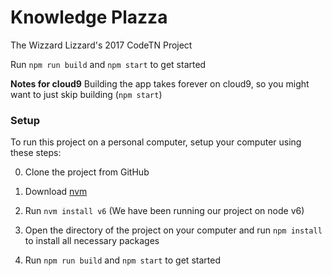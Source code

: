 # Knowledge Plazza
The Wizzard Lizzard's 2017 CodeTN Project  

Run `npm run build` and `npm start` to get started

__Notes for cloud9__
Building the app takes forever on cloud9, so you might want to just skip building (`npm start`)

### Setup
To run this project on a personal computer, setup your computer using these steps:

0. Clone the project from GitHub

1. Download [nvm](http://nvm.sh)
2. Run `nvm install v6` (We have been running our project on node v6)
3. Open the directory of the project on your computer and run `npm install` to install all necessary packages
4. Run `npm run build` and `npm start` to get started
